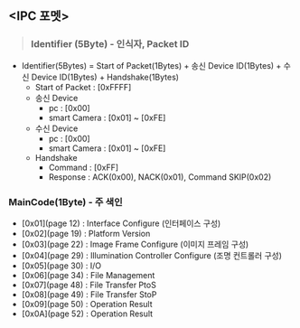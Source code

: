 ##  <IPC 포멧>
>### Identifier (5Byte) - 인식자, Packet ID

+ Identifier(5Bytes) = Start of Packet(1Bytes) + 송신 Device ID(1Bytes) + 수신 Device ID(1Bytes) + Handshake(1Bytes)
    + Start of Packet : [0xFFFF]
    + 송신 Device 
        + pc : [0x00]
        + smart Camera : [0x01] ~ [0xFE]
    + 수신 Device
        + pc : [0x00]
        + smart Camera : [0x01] ~ [0xFE]
    + Handshake
        + Command : [0xFF]
        + Response : ACK(0x00), NACK(0x01), Command SKIP(0x02)

### MainCode(1Byte) - 주 색인
+ [0x01](page 12) : Interface Configure (인터페이스 구성) 
+ [0x02](page 19) : Platform Version
+ [0x03](page 22) : Image Frame Configure (이미지 프레임 구성)
+ [0x04](page 29) : Illumination Controller Configure (조명 컨트롤러 구성)
+ [0x05](page 30) : I/O
+ [0x06](page 34) : File Management
+ [0x07](page 48) : File Transfer PtoS
+ [0x08](page 49) : File Transfer StoP
+ [0x09](page 50) : Operation Result
+ [0x0A](page 52) : Operation Result